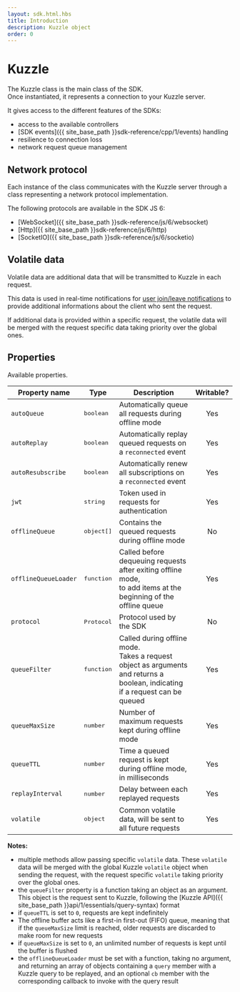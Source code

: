 ```yaml
---
layout: sdk.html.hbs
title: Introduction
description: Kuzzle object
order: 0
---
```


# Kuzzle

The Kuzzle class is the main class of the SDK.  
Once instantiated, it represents a connection to your Kuzzle server.

It gives access to the different features of the SDKs:
 - access to the available controllers
 - [SDK events]({{ site_base_path }}sdk-reference/cpp/1/events) handling
 - resilience to connection loss
 - network request queue management

## Network protocol

Each instance of the class communicates with the Kuzzle server through a class representing a network protocol implementation.  

The following protocols are available in the SDK JS 6:
  - [WebSocket]({{ site_base_path }}sdk-reference/js/6/websocket)
  - [Http]({{ site_base_path }}sdk-reference/js/6/http)
  - [SocketIO]({{ site_base_path }}sdk-reference/js/6/socketio)

## Volatile data

Volatile data are additional data that will be transmitted to Kuzzle in each request.  

This data is used in real-time notifications for [user join/leave notifications]({{site_base_path}}api/1/essentials/volatile-data/) to provide additional informations about the client who sent the request.

If additional data is provided within a specific request, the volatile data will be merged with the request specific data taking priority over the global ones.

## Properties

Available properties.

| Property name        | Type     | Description          | Writable? |
| -------------------- | -------- | --------------------------------------- | :-------: |
| `autoQueue`          | <pre>boolean</pre> | Automatically queue all requests during offline mode    |    Yes    |
| `autoReplay`         | <pre>boolean</pre> | Automatically replay queued requests on a `reconnected` event        |    Yes    |
| `autoResubscribe`    | <pre>boolean</pre> | Automatically renew all subscriptions on a `reconnected` event       |    Yes    |
| `jwt`                | <pre>string</pre> | Token used in requests for authentication        |    Yes    |
| `offlineQueue`       | <pre>object[]</pre> | Contains the queued requests during offline mode   |    No     |
| `offlineQueueLoader` | <pre>function</pre> | Called before dequeuing requests after exiting offline mode,</br> to add items at the beginning of the offline queue  |    Yes    |
| `protocol`       | <pre>Protocol</pre> | Protocol used by the SDK   |    No     |
| `queueFilter`        | <pre>function</pre> | Called during offline mode. </br>Takes a request object as arguments and returns a boolean, indicating if a request can be queued |    Yes    |
| `queueMaxSize`       | <pre>number</pre>  | Number of maximum requests kept during offline mode|    Yes    |
| `queueTTL`           | <pre>number</pre>  | Time a queued request is kept during offline mode, in milliseconds      |    Yes    |
| `replayInterval`     | <pre>number</pre>  | Delay between each replayed requests               |    Yes    |
| `volatile`           | <pre>object</pre> | Common volatile data, will be sent to all future requests       |    Yes    |

**Notes:**

- multiple methods allow passing specific `volatile` data. These `volatile` data will be merged with the global Kuzzle `volatile` object when sending the request, with the request specific `volatile` taking priority over the global ones.
- the `queueFilter` property is a function taking an object as an argument. This object is the request sent to Kuzzle, following the [Kuzzle API]({{ site_base_path }}api/1/essentials/query-syntax) format
- if `queueTTL` is set to `0`, requests are kept indefinitely
- The offline buffer acts like a first-in first-out (FIFO) queue, meaning that if the `queueMaxSize` limit is reached, older requests are discarded to make room for new requests
- if `queueMaxSize` is set to `0`, an unlimited number of requests is kept until the buffer is flushed
- the `offlineQueueLoader` must be set with a function, taking no argument, and returning an array of objects containing a `query` member with a Kuzzle query to be replayed, and an optional `cb` member with the corresponding callback to invoke with the query result
